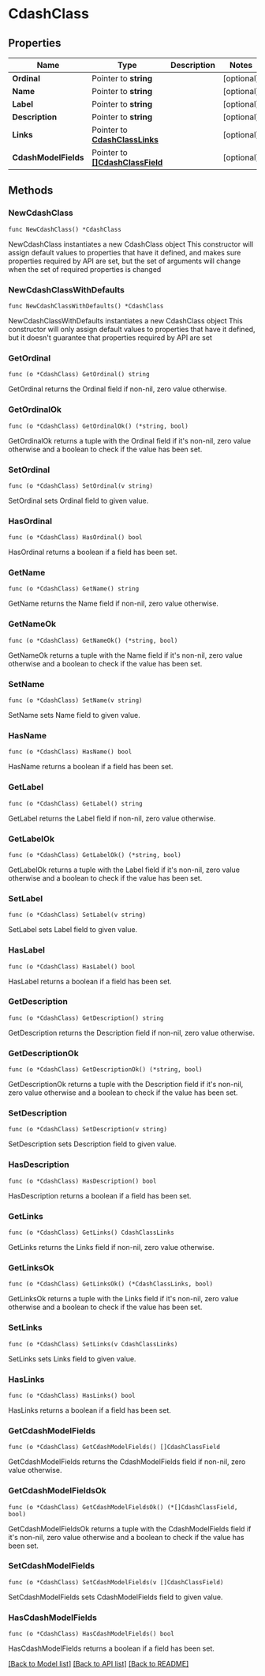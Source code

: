 # CdashClass

## Properties

Name | Type | Description | Notes
------------ | ------------- | ------------- | -------------
**Ordinal** | Pointer to **string** |  | [optional] 
**Name** | Pointer to **string** |  | [optional] 
**Label** | Pointer to **string** |  | [optional] 
**Description** | Pointer to **string** |  | [optional] 
**Links** | Pointer to [**CdashClassLinks**](CdashClassLinks.md) |  | [optional] 
**CdashModelFields** | Pointer to [**[]CdashClassField**](CdashClassField.md) |  | [optional] 

## Methods

### NewCdashClass

`func NewCdashClass() *CdashClass`

NewCdashClass instantiates a new CdashClass object
This constructor will assign default values to properties that have it defined,
and makes sure properties required by API are set, but the set of arguments
will change when the set of required properties is changed

### NewCdashClassWithDefaults

`func NewCdashClassWithDefaults() *CdashClass`

NewCdashClassWithDefaults instantiates a new CdashClass object
This constructor will only assign default values to properties that have it defined,
but it doesn't guarantee that properties required by API are set

### GetOrdinal

`func (o *CdashClass) GetOrdinal() string`

GetOrdinal returns the Ordinal field if non-nil, zero value otherwise.

### GetOrdinalOk

`func (o *CdashClass) GetOrdinalOk() (*string, bool)`

GetOrdinalOk returns a tuple with the Ordinal field if it's non-nil, zero value otherwise
and a boolean to check if the value has been set.

### SetOrdinal

`func (o *CdashClass) SetOrdinal(v string)`

SetOrdinal sets Ordinal field to given value.

### HasOrdinal

`func (o *CdashClass) HasOrdinal() bool`

HasOrdinal returns a boolean if a field has been set.

### GetName

`func (o *CdashClass) GetName() string`

GetName returns the Name field if non-nil, zero value otherwise.

### GetNameOk

`func (o *CdashClass) GetNameOk() (*string, bool)`

GetNameOk returns a tuple with the Name field if it's non-nil, zero value otherwise
and a boolean to check if the value has been set.

### SetName

`func (o *CdashClass) SetName(v string)`

SetName sets Name field to given value.

### HasName

`func (o *CdashClass) HasName() bool`

HasName returns a boolean if a field has been set.

### GetLabel

`func (o *CdashClass) GetLabel() string`

GetLabel returns the Label field if non-nil, zero value otherwise.

### GetLabelOk

`func (o *CdashClass) GetLabelOk() (*string, bool)`

GetLabelOk returns a tuple with the Label field if it's non-nil, zero value otherwise
and a boolean to check if the value has been set.

### SetLabel

`func (o *CdashClass) SetLabel(v string)`

SetLabel sets Label field to given value.

### HasLabel

`func (o *CdashClass) HasLabel() bool`

HasLabel returns a boolean if a field has been set.

### GetDescription

`func (o *CdashClass) GetDescription() string`

GetDescription returns the Description field if non-nil, zero value otherwise.

### GetDescriptionOk

`func (o *CdashClass) GetDescriptionOk() (*string, bool)`

GetDescriptionOk returns a tuple with the Description field if it's non-nil, zero value otherwise
and a boolean to check if the value has been set.

### SetDescription

`func (o *CdashClass) SetDescription(v string)`

SetDescription sets Description field to given value.

### HasDescription

`func (o *CdashClass) HasDescription() bool`

HasDescription returns a boolean if a field has been set.

### GetLinks

`func (o *CdashClass) GetLinks() CdashClassLinks`

GetLinks returns the Links field if non-nil, zero value otherwise.

### GetLinksOk

`func (o *CdashClass) GetLinksOk() (*CdashClassLinks, bool)`

GetLinksOk returns a tuple with the Links field if it's non-nil, zero value otherwise
and a boolean to check if the value has been set.

### SetLinks

`func (o *CdashClass) SetLinks(v CdashClassLinks)`

SetLinks sets Links field to given value.

### HasLinks

`func (o *CdashClass) HasLinks() bool`

HasLinks returns a boolean if a field has been set.

### GetCdashModelFields

`func (o *CdashClass) GetCdashModelFields() []CdashClassField`

GetCdashModelFields returns the CdashModelFields field if non-nil, zero value otherwise.

### GetCdashModelFieldsOk

`func (o *CdashClass) GetCdashModelFieldsOk() (*[]CdashClassField, bool)`

GetCdashModelFieldsOk returns a tuple with the CdashModelFields field if it's non-nil, zero value otherwise
and a boolean to check if the value has been set.

### SetCdashModelFields

`func (o *CdashClass) SetCdashModelFields(v []CdashClassField)`

SetCdashModelFields sets CdashModelFields field to given value.

### HasCdashModelFields

`func (o *CdashClass) HasCdashModelFields() bool`

HasCdashModelFields returns a boolean if a field has been set.


[[Back to Model list]](../README.md#documentation-for-models) [[Back to API list]](../README.md#documentation-for-api-endpoints) [[Back to README]](../README.md)


